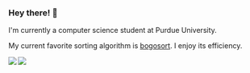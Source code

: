 <!--
**vvvuPurdue/vvvuPurdue** is a ✨ _special_ ✨ repository because its `README.md` (this file) appears on your GitHub profile.

Here are some ideas to get you started:

- 🔭 I’m currently working on ...
- 🌱 I’m currently learning ...
- 👯 I’m looking to collaborate on ...
- 🤔 I’m looking for help with ...
- 💬 Ask me about ...
- 📫 How to reach me: ...
- 😄 Pronouns: ...
- ⚡ Fun fact: ...
-->
### Hey there! 👋

I'm currently a computer science student at Purdue University.

My current favorite sorting algorithm is [bogosort](https://en.wikipedia.org/wiki/Bogosort). I enjoy its efficiency.

<a href="https://github.com/vivCoding/github-readme-stats">
 <img align="left" src="https://github-readme-stats.vercel.app/api/top-langs/?username=vivCoding&count_private=true&show_icons=true&theme=tokyonight&layout=compact"/>
</a>

<a href="https://github.com/vivCoding/github-readme-stats">
 <img align="left" src="https://github-readme-stats.vercel.app/api?username=vivCoding&count_private=true&show_icons=true&theme=tokyonight"/>
</a>
